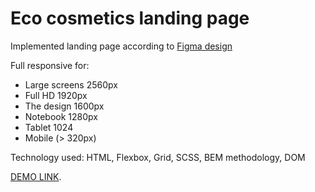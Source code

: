 # Eco cosmetics landing page
Implemented landing page according to [Figma design](https://www.figma.com/file/Jryi2RU2LgK2bfwsxldABC/brand_of_eco-cosmetics-(Copy))

Full responsive for:
- Large screens 2560px
- Full HD 1920px
- The design 1600px
- Notebook 1280px
- Tablet 1024
- Mobile (> 320px)

Technology used: HTML, Flexbox, Grid, SCSS, BEM methodology, DOM

[DEMO LINK](https://IBelet.github.io/Eco_cosmetics/).
